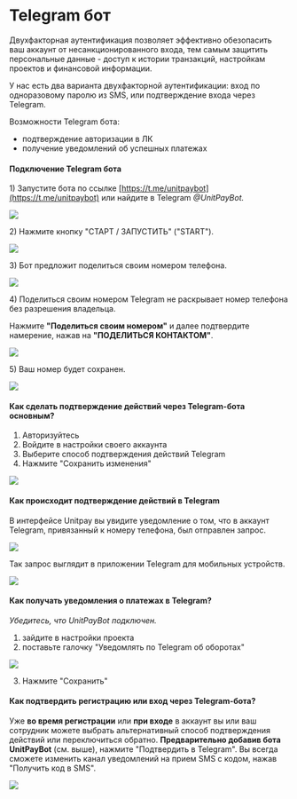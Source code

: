 # Telegram бот

Двухфакторная аутентификация позволяет эффективно обезопасить ваш аккаунт от несанкционированного входа, тем самым защитить персональные данные - доступ к истории транзакций, настройкам проектов и финансовой информации. 

У нас есть два варианта двухфакторной аутентификации: вход по одноразовому паролю из SMS, или подтверждение входа через Telegram.

Возможности Telegram бота:

* подтверждение авторизации в ЛК
* получение уведомлений об успешных платежах

#### Подключение Telegram бота

1\) Запустите бота по ссылке [https://t.me/unitpaybot](https://t.me/unitpaybot) или найдите в Telegram _@UnitPayBot._

![](https://d33v4339jhl8k0.cloudfront.net/docs/assets/551a91dbe4b0221aadf24410/images/5e563a082c7d3a7e9ae84fc2/file-lMjvcoAMfG.png)

2\) Нажмите кнопку "СТАРТ / ЗАПУСТИТЬ" \("START"\).

![](https://d33v4339jhl8k0.cloudfront.net/docs/assets/551a91dbe4b0221aadf24410/images/5e563a3204286364bc95dfd5/file-nTyCNt6yIR.png)

3\) Бот предложит поделиться своим номером телефона. 

![](https://d33v4339jhl8k0.cloudfront.net/docs/assets/551a91dbe4b0221aadf24410/images/5e563a6704286364bc95dfd8/file-t1Xo4XoOL0.png)

4\) Поделиться своим номером Telegram не раскрывает номер телефона без разрешения владельца.

Нажмите **"Поделиться своим номером"** и далее подтвердите намерение, нажав на **"ПОДЕЛИТЬСЯ КОНТАКТОМ"**. 

![](https://d33v4339jhl8k0.cloudfront.net/docs/assets/551a91dbe4b0221aadf24410/images/5e560e9904286364bc95de8b/file-8jFWJoMtkd.png)

5\) Ваш номер будет сохранен.

![](https://d33v4339jhl8k0.cloudfront.net/docs/assets/551a91dbe4b0221aadf24410/images/5e563b1004286364bc95dfde/file-Z5MqdIlMG2.png)

#### 

#### Как сделать подтверждение действий через Telegram-бота основным?

1. Авторизуйтесь
2. Войдите в настройки своего аккаунта
3. Выберите способ подтверждения действий Telegram
4. Нажмите "Cохранить изменения" 

![](https://d33v4339jhl8k0.cloudfront.net/docs/assets/551a91dbe4b0221aadf24410/images/5e5608632c7d3a7e9ae84e35/file-jqOCmjlXJ1.png)

#### 

#### **Как происходит подтверждение действий в Telegram**

В интерфейсе Unitpay вы увидите уведомление о том, что в аккаунт Telegram, привязанный к номеру телефона, был отправлен запрос. 

![](https://d33v4339jhl8k0.cloudfront.net/docs/assets/551a91dbe4b0221aadf24410/images/5e5936f504286364bc960139/file-n89853c8Po.png)

Так запрос выглядит в приложении Telegram для мобильных устройств. 

![](https://d33v4339jhl8k0.cloudfront.net/docs/assets/551a91dbe4b0221aadf24410/images/5e566a782c7d3a7e9ae85236/file-jLPL9oSwpI.jpg)

#### 

#### Как получать уведомления о платежах в Telegram?

_Убедитесь, что UnitPayBot подключен._

1. зайдите в настройки проекта 
2. поставьте галочку "Уведомлять по Telegram об оборотах"

![](https://d33v4339jhl8k0.cloudfront.net/docs/assets/551a91dbe4b0221aadf24410/images/5eddf5712c7d3a10cba88861/file-F7OcyExBBe.png)

3. Нажмите "Сохранить"

#### **Как подтвердить регистрацию или вход через Telegram-бота?**

Уже **во время регистрации** или **при входе** в аккаунт вы или ваш сотрудник можете выбрать альтернативный способ подтверждения действий или переключиться обратно. **Предварительно добавив бота UnitPayBot** \(см. выше\), нажмите "Подтвердить в Telegram". Вы всегда сможете изменить канал уведомлений на прием SMS с кодом, нажав "Получить код в SMS".

![](https://d33v4339jhl8k0.cloudfront.net/docs/assets/551a91dbe4b0221aadf24410/images/5e59377504286364bc960143/file-2diuaU5rVe.png)

